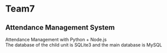 # Team7
Attendance Management System  
---

Attendance Management with Python + Node.js  
The database of the child unit is SQLite3 and the main database is MySQL
